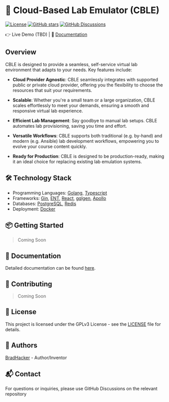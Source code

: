 # 🔌 Cloud-Based Lab Emulator (CBLE)

[![License](https://img.shields.io/github/license/cble-platform/.github)](./LICENSE)
[![GitHub stars](https://img.shields.io/github/stars/cble-platform.svg)](https://github.com/cble-plaftform)
[![GitHub Discussions](https://img.shields.io/github/discussions/cble-platform/.github)](https://github.com/orgs/cble-platform/discussions)

👉 Live Demo (TBD) | 📖 [Documentation](https://cble-platform.github.io/docs/)

## Overview

CBLE is designed to provide a seamless, self-service virtual lab environment that adapts to your needs. Key features include:

- **Cloud Provider Agnostic**: CBLE seamlessly integrates with supported public or private cloud provider, offering you the flexibility to choose the resources that suit your requirements.

- **Scalable**: Whether you're a small team or a large organization, CBLE scales effortlessly to meet your demands, ensuring a smooth and responsive virtual lab experience.

- **Efficient Lab Management**: Say goodbye to manual lab setups. CBLE automates lab provisioning, saving you time and effort.

- **Versatile Workflows**: CBLE supports both traditional (e.g. by-hand) and modern (e.g. Ansible) lab development workflows, empowering you to evolve your course content quickly.

- **Ready for Production**: CBLE is designed to be production-ready, making it an ideal choice for replacing existing lab emulation systems.

## 🛠️ Technology Stack

- Programming Languages: [Golang](https://go.dev/), [Typescript](https://www.typescriptlang.org/)
- Frameworks: [Gin](https://github.com/gin-gonic/gin), [ENT](https://entgo.io/), [React](https://react.dev/), [gqlgen](https://github.com/99designs/gqlgen), [Apollo](https://www.apollographql.com/)
- Databases: [PostgreSQL](https://www.postgresql.org/), [Redis](https://redis.io/)
- Deployment: [Docker](https://www.docker.com/)

## 📦 Getting Started

> Coming Soon

<!--

To get started with this project, follow these steps:

1. Clone the repository:

   ```sh
   git clone https://github.com/YourOrganization/YourProject.git
   Install the required dependencies:
   ```

   sh
   Copy code

2. Install the required dependencies:

  Instructions for installing dependencies (if any)

  [Additional setup steps, if applicable]

-->

## 📄 Documentation

Detailed documentation can be found [here](https://cble-platform.github.io/docs/).

## 🤝 Contributing

<!--

We welcome contributions from the community! To get involved, please check out our Contribution Guidelines and feel free to open issues and pull requests.

-->

> Coming Soon

## 📝 License

This project is licensed under the GPLv3 License - see the [LICENSE](./LICENSE) file for details.

## 👤 Authors

[BradHacker](https://github.com/BradHacker) - Author/Inventor

## 📬 Contact

For questions or inquiries, please use GitHub Discussions on the relevant repository
